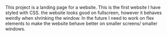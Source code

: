 This project is a landing page for a website. This is the first website I have styled with CSS. the website looks good on fullscreen, however it behaves weirdly when shrinking the window. In the future I need to work on flex elements to make the website behave better on smaller screens/ smaller windows. 